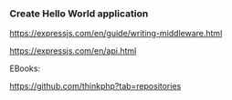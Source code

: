 

### Create Hello World application

https://expressjs.com/en/guide/writing-middleware.html


https://expressjs.com/en/api.html


EBooks:

https://github.com/thinkphp?tab=repositories
